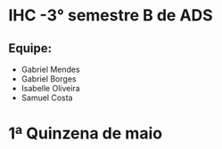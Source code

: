 # IHC -3° semestre B de ADS

## Equipe:
* Gabriel Mendes
* Gabriel Borges
* Isabelle Oliveira
* Samuel Costa

# 1ª Quinzena de maio

